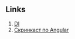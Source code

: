 ## Links
1. [DI](https://www.youtube.com/playlist?list=PLX7eV3JL9sfmJ6AaZj9eDlAKrJrEul4Vz)
2. [Скринкаст по Angular](https://learn.javascript.ru/screencast/angular)

